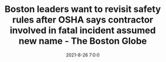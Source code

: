 ---
"title": "Boston leaders want to revisit safety rules after OSHA says contractor involved in fatal incident assumed new name - The Boston Globe"
"date": "2021-8-26 7:0:0"
"feed_name": "GOOGLENEWSCONSTRUCTION"
"feed_website": "https://news.google.com/search?q=construction%2Bincident&hl=en-US&gl=US&ceid=US:en"
"feed_rss": "https://news.google.com/rss/search?q=construction%2Bincident&hl=en-US&gl=US&ceid=US:en"
"link": "https://www.bostonglobe.com/2021/08/26/metro/boston-city-councilors-mayoral-candidates-want-revisit-construction-safety-rules-after-osha-says-company-involved-fatal-incident-assumed-new-name/"
"file": "_posts/2021-1-1-154666845a993dc734477f591bee50bc7d9de1f8.md"
"accident": "0"
"drilling": "0"
---